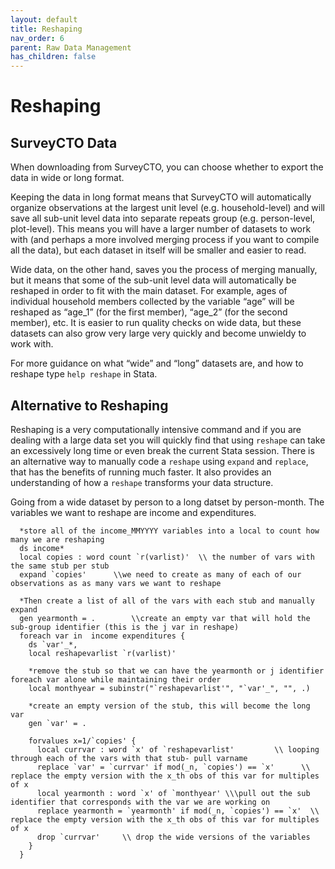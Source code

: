 ```yaml
---
layout: default
title: Reshaping
nav_order: 6
parent: Raw Data Management
has_children: false
---
```


# Reshaping

## SurveyCTO Data
When downloading from SurveyCTO, you can choose whether to export the data in wide or long format.

Keeping the data in long format means that SurveyCTO will automatically organize observations at the largest unit level (e.g. household-level) and will save all sub-unit level data into separate repeats group (e.g. person-level, plot-level). This means you will have a larger number of datasets to work with (and perhaps a more involved merging process if you want to compile all the data), but each dataset in itself will be smaller and easier to read.

Wide data, on the other hand, saves you the process of merging manually, but it means that some of the sub-unit level data will automatically be reshaped in order to fit with the main dataset. For example, ages of individual household members collected by the variable “age” will be reshaped as “age_1” (for the first member), “age_2” (for the second member), etc. It is easier to run quality checks on wide data, but these datasets can also grow very large very quickly and become unwieldy to work with.

For more guidance on what “wide” and “long” datasets are, and how to reshape type `help reshape` in Stata.



## Alternative to Reshaping
Reshaping is a very computationally intensive command and if you are dealing with a large data set you will quickly find that using `reshape` can take an excessively long time or even break the current Stata session. There is an alternative way to manually code a `reshape` using `expand` and `replace`, that has the benefits of running much faster. It also provides an understanding of how a `reshape` transforms your data structure. 

Going from a wide dataset by person to a long datset by person-month. The variables we want to reshape are income and expenditures.

```
  *store all of the income_MMYYYY variables into a local to count how many we are reshaping
  ds income*           
  local copies : word count `r(varlist)'  \\ the number of vars with the same stub per stub
  expand `copies'      \\we need to create as many of each of our observations as as many vars we want to reshape

  *Then create a list of all of the vars with each stub and manually expand
  gen yearmonth = .        \\create an empty var that will hold the sub-group identifier (this is the j var in reshape)
  foreach var in  income expenditures {
    ds `var'_*,                  
    local reshapevarlist `r(varlist)'   

    *remove the stub so that we can have the yearmonth or j identifier foreach var alone while maintaining their order        
    local monthyear = subinstr("`reshapevarlist'", "`var'_", "", .)   
       
    *create an empty version of the stub, this will become the long var
    gen `var' = .      
       
    forvalues x=1/`copies' {           
      local currvar : word `x' of `reshapevarlist'         \\ looping through each of the vars with that stub- pull varname
      replace `var' = `currvar' if mod(_n, `copies') == `x'      \\ replace the empty version with the x_th obs of this var for multiples of x
      local yearmonth : word `x' of `monthyear' \\\pull out the sub identifier that corresponds with the var we are working on
      replace yearmonth = `yearmonth' if mod(_n, `copies') == `x'  \\ replace the empty version with the x_th obs of this var for multiples of x 
      drop `currvar'     \\ drop the wide versions of the variables
    }
  }
```

